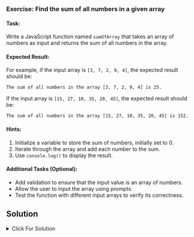 ### Exercise: Find the sum of all numbers in a given array

#### Task:
Write a JavaScript function named `sumOfArray` that takes an array of numbers as input and returns the sum of all numbers in the array.

#### Expected Result:
For example, if the input array is `[3, 7, 2, 9, 4]`, the expected result should be:
```
The sum of all numbers in the array [3, 7, 2, 9, 4] is 25.
```
If the input array is `[15, 27, 10, 35, 20, 45]`, the expected result should be:
```
The sum of all numbers in the array [15, 27, 10, 35, 20, 45] is 152.
```

#### Hints:
1. Initialize a variable to store the sum of numbers, initially set to 0.
2. Iterate through the array and add each number to the sum.
3. Use `console.log()` to display the result.

#### Additional Tasks (Optional):
- Add validation to ensure that the input value is an array of numbers.
- Allow the user to input the array using prompts.
- Test the function with different input arrays to verify its correctness.


## Solution

<details>
  <summary>Click For Solution</summary>

```JS
const sumOfArray = (array) => {
    
    let sum = 0;

    for(let i = 0 ; i < array.length ; i++){
        sum += array[i];
    }

    return sum;
}


console.log(sumOfArray([1,4,5]))

```

[Previous Exercise](../10/README.md) | [Index](../../README.md) | [Next Exercise](../12/README.md)